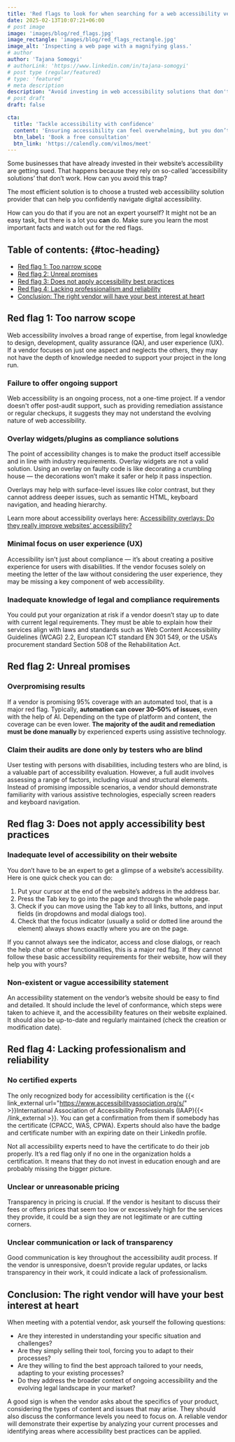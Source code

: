 ```yaml
---
title: 'Red flags to look for when searching for a web accessibility vendor'
date: 2025-02-13T10:07:21+06:00
# post image
image: 'images/blog/red_flags.jpg'
image_rectangle: 'images/blog/red_flags_rectangle.jpg'
image_alt: 'Inspecting a web page with a magnifying glass.'
# author
author: 'Tajana Somogyi'
# authorLink: 'https://www.linkedin.com/in/tajana-somogyi'
# post type (regular/featured)
# type: 'featured'
# meta description
description: "Avoid investing in web accessibility solutions that don't work. You can spot these 4 red flags on your own."
# post draft
draft: false

cta:
  title: 'Tackle accessibility with confidence'
  content: 'Ensuring accessibility can feel overwhelming, but you don’t have to do it alone. Chat with an accessibility expert to see how we can help.'
  btn_label: 'Book a free consultation'
  btn_link: 'https://calendly.com/vilmos/meet'
---
```


Some businesses that have already invested in their website’s accessibility are getting sued. That happens because they rely on so-called ‘accessibility solutions’ that don’t work. How can you avoid this trap?

The most efficient solution is to choose a trusted web accessibility solution provider that can help you confidently navigate digital accessibility.

How can you do that if you are not an expert yourself? It might not be an easy task, but there is a lot you **can** do. Make sure you learn the most important facts and watch out for the red flags.

## Table of contents: {#toc-heading}

<ul aria-labelledby="toc-heading">
  <li><a href="#red-flag-1-too-narrow-scope">Red flag 1: Too narrow scope</a></li>
  <li><a href="#red-flag-2-unreal-promises">Red flag 2: Unreal promises</a></li>
  <li><a href="#red-flag-3-does-not-apply-accessibility-best-practices">Red flag 3: Does not apply accessibility best practices</a></li>
  <li><a href="#red-flag-4-lacking-professionalism-and-reliability">Red flag 4: Lacking professionalism and reliability</a></li>
  <li><a href="#conclusion-the-right-vendor-will-have-your-best-interest-at-heart">Conclusion: The right vendor will have your best interest at heart</a></li>
</ul>

## Red flag 1: Too narrow scope

Web accessibility involves a broad range of expertise, from legal knowledge to design, development, quality assurance (QA), and user experience (UX). If a vendor focuses on just one aspect and neglects the others, they may not have the depth of knowledge needed to support your project in the long run.

### Failure to offer ongoing support

Web accessibility is an ongoing process, not a one-time project. If a vendor doesn't offer post-audit support, such as providing remediation assistance or regular checkups, it suggests they may not understand the evolving nature of web accessibility.

### Overlay widgets/plugins as compliance solutions

The point of accessibility changes is to make the product itself accessible and in line with industry requirements. Overlay widgets are not a valid solution. Using an overlay on faulty code is like decorating a crumbling house — the decorations won’t make it safer or help it pass inspection.

Overlays may help with surface-level issues like color contrast, but they cannot address deeper issues, such as semantic HTML, keyboard navigation, and heading hierarchy.

Learn more about accessibility overlays here: [Accessibility overlays: Do they really improve websites’ accessibility?](/blog/accessibility-overlays-do-they-really-improve-websites-accessibility/)

### Minimal focus on user experience (UX)

Accessibility isn't just about compliance — it’s about creating a positive experience for users with disabilities. If the vendor focuses solely on meeting the letter of the law without considering the user experience, they may be missing a key component of web accessibility.

### Inadequate knowledge of legal and compliance requirements

You could put your organization at risk if a vendor doesn’t stay up to date with current legal requirements. They must be able to explain how their services align with laws and standards such as Web Content Accessibility Guidelines (WCAG) 2.2, European ICT standard EN 301 549, or the USA’s procurement standard Section 508 of the Rehabilitation Act.

## Red flag 2: Unreal promises

### Overpromising results

If a vendor is promising 95% coverage with an automated tool, that is a major red flag. Typically, **automation can cover 30–50% of issues**, even with the help of AI. Depending on the type of platform and content, the coverage can be even lower. **The majority of the audit and remediation must be done manually** by experienced experts using assistive technology.

### Claim their audits are done only by testers who are blind

User testing with persons with disabilities, including testers who are blind, is a valuable part of accessibility evaluation. However, a full audit involves assessing a range of factors, including visual and structural elements. Instead of promising impossible scenarios, a vendor should demonstrate familiarity with various assistive technologies, especially screen readers and keyboard navigation.

## Red flag 3: Does not apply accessibility best practices

### Inadequate level of accessibility on their website

You don’t have to be an expert to get a glimpse of a website’s accessibility. Here is one quick check you can do:

1. Put your cursor at the end of the website’s address in the address bar.
2. Press the Tab key to go into the page and through the whole page.
3. Check if you can move using the Tab key to all links, buttons, and input fields (in dropdowns and modal dialogs too).
4. Check that the focus indicator (usually a solid or dotted line around the element) always shows exactly where you are on the page.

If you cannot always see the indicator, access and close dialogs, or reach the help chat or other functionalities, this is a major red flag. If they cannot follow these basic accessibility requirements for their website, how will they help you with yours?

### Non-existent or vague accessibility statement

An accessibility statement on the vendor’s website should be easy to find and detailed. It should include the level of conformance, which steps were taken to achieve it, and the accessibility features on their website explained. It should also be up-to-date and regularly maintained (check the creation or modification date).

## Red flag 4: Lacking professionalism and reliability

### No certified experts

The only recognized body for accessibility certification is the {{< link_external url="https://www.accessibilityassociation.org/s/" >}}International Association of Accessibility Professionals (IAAP){{< /link_external >}}. You can get a confirmation from them if somebody has the certificate (CPACC, WAS, CPWA). Experts should also have the badge and certificate number with an expiring date on their LinkedIn profile.

Not all accessibility experts need to have the certificate to do their job properly. It’s a red flag only if no one in the organization holds a certification. It means that they do not invest in education enough and are probably missing the bigger picture.

### Unclear or unreasonable pricing

Transparency in pricing is crucial. If the vendor is hesitant to discuss their fees or offers prices that seem too low or excessively high for the services they provide, it could be a sign they are not legitimate or are cutting corners.

### Unclear communication or lack of transparency

Good communication is key throughout the accessibility audit process. If the vendor is unresponsive, doesn’t provide regular updates, or lacks transparency in their work, it could indicate a lack of professionalism.

## Conclusion: The right vendor will have your best interest at heart

When meeting with a potential vendor, ask yourself the following questions:

- Are they interested in understanding your specific situation and challenges?
- Are they simply selling their tool, forcing you to adapt to their processes?
- Are they willing to find the best approach tailored to your needs, adapting to your existing processes?
- Do they address the broader context of ongoing accessibility and the evolving legal landscape in your market?

A good sign is when the vendor asks about the specifics of your product, considering the types of content and issues that may arise. They should also discuss the conformance levels you need to focus on. A reliable vendor will demonstrate their expertise by analyzing your current processes and identifying areas where accessibility best practices can be applied.
